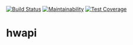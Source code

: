 [![Build Status](https://travis-ci.com/oyewoas/hwapi.svg?token=UhTLyPmC4FJFTsy9LJJ1&branch=develop)](https://travis-ci.com/oyewoas/hwapi)
[![Maintainability](https://api.codeclimate.com/v1/badges/eec3cfdc2df501237031/maintainability)](https://codeclimate.com/github/oyewoas/hwapi/maintainability)
[![Test Coverage](https://api.codeclimate.com/v1/badges/eec3cfdc2df501237031/test_coverage)](https://codeclimate.com/github/oyewoas/hwapi/test_coverage)

# hwapi
